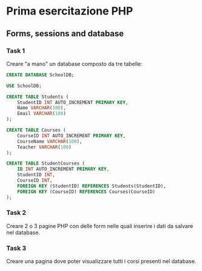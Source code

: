 # Prima esercitazione PHP

## Forms, sessions and database

### Task 1

Creare "a mano" un database composto da tre tabelle:  

```sql
CREATE DATABASE SchoolDB;

USE SchoolDB;

CREATE TABLE Students (
    StudentID INT AUTO_INCREMENT PRIMARY KEY,
    Name VARCHAR(100),
    Email VARCHAR(100)
);

CREATE TABLE Courses (
    CourseID INT AUTO_INCREMENT PRIMARY KEY,
    CourseName VARCHAR(100),
    Teacher VARCHAR(100)
);

CREATE TABLE StudentCourses (
    ID INT AUTO_INCREMENT PRIMARY KEY,
    StudentID INT,
    CourseID INT,
    FOREIGN KEY (StudentID) REFERENCES Students(StudentID),
    FOREIGN KEY (CourseID) REFERENCES Courses(CourseID)
);

```

### Task 2  

Creare 2 o 3 pagine PHP con delle form nelle quali inserire i dati da salvare nel database.  

### Task 3  

Creare una pagina dove poter visualizzare tutti i corsi presenti nel database.  
